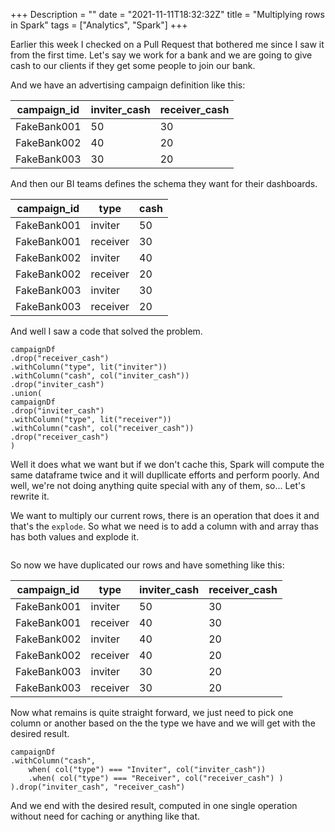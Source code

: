 +++
Description = ""
date = "2021-11-11T18:32:32Z"
title = "Multiplying rows in Spark"
tags = ["Analytics", "Spark"]
+++

Earlier this week I checked on a Pull Request that bothered me since I saw it from the first time. Let's say we work for a bank and we are going to give cash to our clients if they get some people to join our bank.

And we have an advertising campaign definition like this:

| campaign_id | inviter_cash | receiver_cash |
| ------------- | ------------ | -------------- |
| FakeBank001 | 50 | 30 |
| FakeBank002 | 40 | 20 |
| FakeBank003 | 30 | 20 | 

And then our BI teams defines the schema they want for their dashboards.

| campaign_id | type | cash |
| ----------- | ---- | ---- |
| FakeBank001 | inviter | 50 |
| FakeBank001 | receiver | 30 |
| FakeBank002 | inviter | 40 |
| FakeBank002 | receiver | 20 |
| FakeBank003 | inviter | 30 |
| FakeBank003 | receiver | 20 |

And well I saw a code that solved the problem.

```
campaignDf
.drop("receiver_cash")
.withColumn("type", lit("inviter"))
.withColumn("cash", col("inviter_cash"))
.drop("inviter_cash")
.union(
campaignDf
.drop("inviter_cash")
.withColumn("type", lit("receiver"))
.withColumn("cash", col("receiver_cash"))
.drop("receiver_cash")
)
```

Well it does what we want but if we don't cache this, Spark will compute the same dataframe twice and it will dupllicate efforts and perform poorly. And well, we're not doing anything quite special with any of them, so... Let's rewrite it.

We want to multiply our current rows, there is an operation that does it and that's the `explode`. 
So what we need is to add a column with and array thas has both values and explode it.

```campaignDf.withColumn("type", explode(array(lit("inviter"), lit("receiver"))))
```

So now we have duplicated our rows and have something like this:

| campaign_id | type | inviter_cash | receiver_cash |
| ----------- | ---- | ---- | --- |
| FakeBank001 | inviter | 50 | 30 |
| FakeBank001 | receiver | 40 | 30 |
| FakeBank002 | inviter | 40 | 20 |
| FakeBank002 | receiver | 40 | 20 |
| FakeBank003 | inviter | 30 | 20 |
| FakeBank003 | receiver | 30 | 20 |

Now what remains is quite straight forward, we just need to pick one column or another based on the the type we have and we will get with the desired result. 

```
campaignDf
.withColumn("cash", 
    when( col("type") === "Inviter", col("inviter_cash"))
	.when( col("type") === "Receiver", col("receiver_cash") )
).drop("inviter_cash", "receiver_cash")
```

And we end with the desired result, computed in one single operation without need for caching or anything like that.